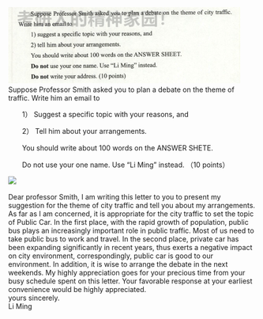 ![avatar](../pic/small2019.png)
　　Suppose Professor Smith asked you to plan a debate on the theme of traffic. Write him an email to

　　1） Suggest a specific topic with your reasons, and

　　2） Tell him about your arrangements.

　　You should write about 100 words on the ANSWER SHETE.

　　Do not use your one name. Use “Li Ming” instead. （10 points）

![](http://www.offcn.com/dl/2018/1226/20181226093755726.jpg)

Dear professor Smith,
    I am writing this letter to you to present my suggestion for the theme of city traffic and tell you about my arrangements.
    As far as I am concerned, it is appropriate for the city traffic to set the topic of Public Car. In the first place, with 
the rapid growth of population, public bus plays an increasingly important role in public traffic. Most of us need to take 
public bus to work and travel. In the second place, private car has been expanding significantly in recent years, thus exerts 
a negative impact on city environment, correspondingly, public car is good to our environment. In addition, it is wise to arrange 
the debate in the next weekends.
    My highly appreciation goes for your precious time from your busy schedule spent on this letter. Your favorable response at 
your earliest convenience would be highly appreciated.  
                                                                                yours sincerely.  
                                                                                        Li Ming